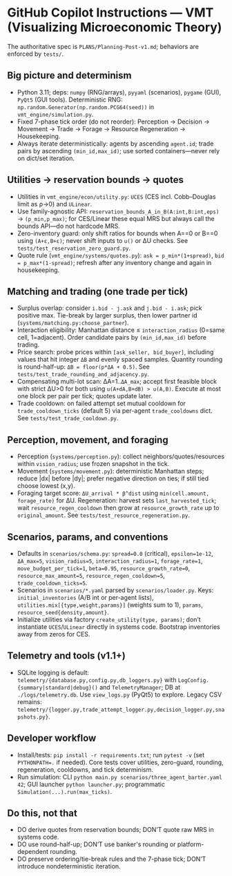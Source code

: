 # GitHub Copilot Instructions — VMT (Visualizing Microeconomic Theory)

The authoritative spec is `PLANS/Planning-Post-v1.md`; behaviors are enforced by `tests/`.

## Big picture and determinism
- Python 3.11; deps: `numpy` (RNG/arrays), `pyyaml` (scenarios), `pygame` (GUI), `PyQt5` (GUI tools). Deterministic RNG: `np.random.Generator(np.random.PCG64(seed))` in `vmt_engine/simulation.py`.
- Fixed 7-phase tick order (do not reorder): Perception → Decision → Movement → Trade → Forage → Resource Regeneration → Housekeeping.
- Always iterate deterministically: agents by ascending `agent.id`; trade pairs by ascending `(min_id,max_id)`; use sorted containers—never rely on dict/set iteration.

## Utilities → reservation bounds → quotes
- Utilities in `vmt_engine/econ/utility.py`: `UCES` (CES incl. Cobb–Douglas limit as ρ→0) and `ULinear`.
- Use family-agnostic API: `reservation_bounds_A_in_B(A:int,B:int,eps)` → `(p_min,p_max)`; for CES/Linear these equal MRS but always call the bounds API—do not hardcode MRS.
- Zero-inventory guard: only shift ratios for bounds when A==0 or B==0 using `(A+ε,B+ε)`; never shift inputs to `u()` or ΔU checks. See `tests/test_reservation_zero_guard.py`.
- Quote rule (`vmt_engine/systems/quotes.py`): `ask = p_min*(1+spread)`, `bid = p_max*(1-spread)`; refresh after any inventory change and again in housekeeping.

## Matching and trading (one trade per tick)
- Surplus overlap: consider `i.bid - j.ask` and `j.bid - i.ask`; pick positive max. Tie-break by larger surplus, then lower partner id (`systems/matching.py:choose_partner`).
- Interaction eligibility: Manhattan distance ≤ `interaction_radius` (0=same cell, 1=adjacent). Order candidate pairs by `(min_id,max_id)` before trading.
- Price search: probe prices within `[ask_seller, bid_buyer]`, including values that hit integer `ΔB` and evenly spaced samples. Quantity rounding is round-half-up: `ΔB = floor(p*ΔA + 0.5)`. See `tests/test_trade_rounding_and_adjacency.py`.
- Compensating multi-lot scan: ΔA=1..`ΔA_max`; accept first feasible block with strict ΔU>0 for both using `u(A+dA,B+dB) > u(A,B)`. Execute at most one block per pair per tick; quotes update later.
- Trade cooldown: on failed attempt set mutual cooldown for `trade_cooldown_ticks` (default 5) via per-agent `trade_cooldowns` dict. See `tests/test_trade_cooldown.py`.

## Perception, movement, and foraging
- Perception (`systems/perception.py`): collect neighbors/quotes/resources within `vision_radius`; use frozen snapshot in the tick.
- Movement (`systems/movement.py`): deterministic Manhattan steps; reduce |dx| before |dy|; prefer negative direction on ties; if still tied choose lowest (x,y).
- Foraging target score: `ΔU_arrival * β^dist` using `min(cell.amount, forage_rate)` for ΔU. Regeneration: harvest sets `last_harvested_tick`; wait `resource_regen_cooldown` then grow at `resource_growth_rate` up to `original_amount`. See `tests/test_resource_regeneration.py`.

## Scenarios, params, and conventions
- Defaults in `scenarios/schema.py`: `spread=0.0` (critical), `epsilon=1e-12`, `ΔA_max=5`, `vision_radius=5`, `interaction_radius=1`, `forage_rate=1`, `move_budget_per_tick=1`, `beta=0.95`, `resource_growth_rate=0`, `resource_max_amount=5`, `resource_regen_cooldown=5`, `trade_cooldown_ticks=5`.
- Scenarios in `scenarios/*.yaml` parsed by `scenarios/loader.py`. Keys: `initial_inventories` (A/B int or per-agent lists), `utilities.mix[{type,weight,params}]` (weights sum to 1), `params`, `resource_seed{density,amount}`.
- Initialize utilities via factory `create_utility(type, params)`; don’t instantiate `UCES`/`ULinear` directly in systems code. Bootstrap inventories away from zeros for CES.

## Telemetry and tools (v1.1+)
- SQLite logging is default: `telemetry/{database.py,config.py,db_loggers.py}` with `LogConfig.{summary|standard|debug}()` and `TelemetryManager`; DB at `./logs/telemetry.db`. Use `view_logs.py` (PyQt5) to explore. Legacy CSV remains: `telemetry/{logger.py,trade_attempt_logger.py,decision_logger.py,snapshots.py}`.

## Developer workflow
- Install/tests: `pip install -r requirements.txt`; run `pytest -v` (set `PYTHONPATH=.` if needed). Core tests cover utilities, zero-guard, rounding, regeneration, cooldowns, and tick determinism.
- Run simulation: CLI `python main.py scenarios/three_agent_barter.yaml 42`; GUI launcher `python launcher.py`; programmatic `Simulation(...).run(max_ticks)`.

## Do this, not that
- DO derive quotes from reservation bounds; DON’T quote raw MRS in systems code.
- DO use round-half-up; DON’T use banker's rounding or platform-dependent rounding.
- DO preserve ordering/tie-break rules and the 7-phase tick; DON’T introduce nondeterministic iteration.